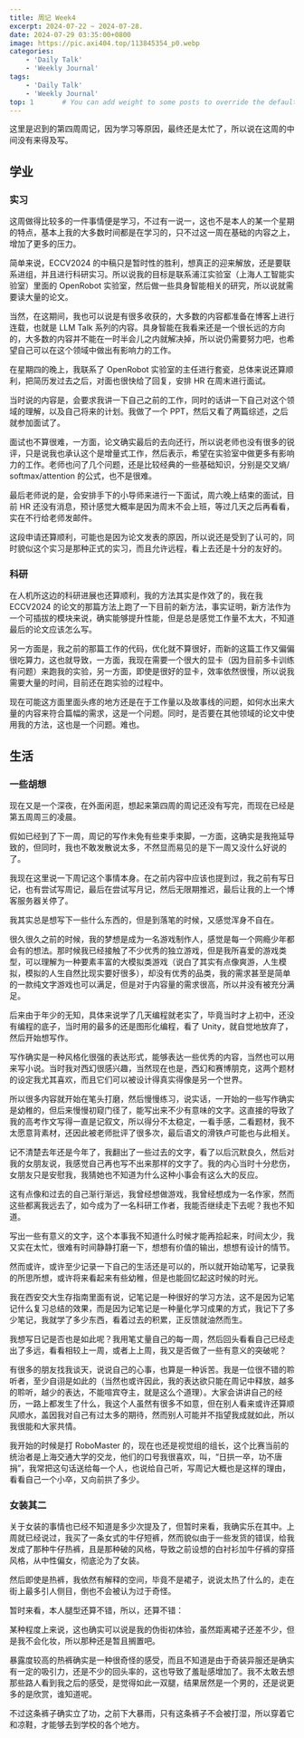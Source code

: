 ```yaml
---
title: 周记 Week4
excerpt: 2024-07-22 ~ 2024-07-28.
date: 2024-07-29 03:35:00+0800
image: https://pic.axi404.top/113845354_p0.webp
categories:
    - 'Daily Talk'
    - 'Weekly Journal'
tags:
    - 'Daily Talk'
    - 'Weekly Journal'
top: 1       # You can add weight to some posts to override the default sorting (date descending)
---
```



这里是迟到的第四周周记，因为学习等原因，最终还是太忙了，所以说在这周的中间没有来得及写。

## 学业

### 实习

这周做得比较多的一件事情便是学习，不过有一说一，这也不是本人的某一个星期的特点，基本上我的大多数时间都是在学习的，只不过这一周在基础的内容之上，增加了更多的压力。

简单来说，ECCV2024 的中稿只是暂时性的胜利，想真正的迎来解放，还是要联系进组，并且进行科研实习。所以说我的目标是联系浦江实验室（上海人工智能实验室）里面的 OpenRobot 实验室，然后做一些具身智能相关的研究，所以说就需要读大量的论文。

当然，在这期间，我也可以说是有很多收获的，大多数的内容都准备在博客上进行连载，也就是 LLM Talk 系列的内容。具身智能在我看来还是一个很长远的方向的，大多数的内容并不能在一时半会儿之内就解决掉，所以说仍需要努力吧，也希望自己可以在这个领域中做出有影响力的工作。

在星期四的晚上，我联系了 OpenRobot 实验室的主任进行套瓷，总体来说还算顺利，把简历发过去之后，对面也很快给了回复，安排 HR 在周末进行面试。

当时说的内容是，会要求我讲一下自己之前的工作，同时的话讲一下自己对这个领域的理解，以及自己将来的计划。我做了一个 PPT，然后又看了两篇综述，之后就参加面试了。

面试也不算很难，一方面，论文确实最后的去向还行，所以说老师也没有很多的锐评，只是说我也承认这个是增量式工作，然后表示，希望在实验室中做更多有影响力的工作。老师也问了几个问题，还是比较经典的一些基础知识，分别是交叉熵/ softmax/attention 的公式，也不是很难。

最后老师说的是，会安排手下的小导师来进行一下面试，周六晚上结束的面试，目前 HR 还没有消息，预计感觉大概率是因为周末不会上班，等过几天之后再看看，实在不行给老师发邮件。

这段申请还算顺利，可能也是因为论文发表的原因，所以说还是受到了认可的，同时貌似这个实习是那种正式的实习，而且允许远程，看上去还是十分的友好的。

### 科研

在人机所这边的科研进展也还算顺利，我的方法其实是作效了的，我在我 ECCV2024 的论文的那篇方法上跑了一下目前的新方法，事实证明，新方法作为一个可插拔的模块来说，确实能够提升性能，但是总是感觉工作量不太大，不知道最后的论文应该怎么写。

另一方面是，我之前的那篇工作的代码，优化就不算很好，而新的这篇工作又偏偏很吃算力，这也就导致，一方面，我现在需要一个很大的显卡（因为目前多卡训练有问题）来跑我的实验，另一方面，即使是很好的显卡，效率依然很慢，所以说我需要大量的时间，目前还在跑实验的过程中。

现在可能这方面里面头疼的地方还是在于工作量以及故事线的问题，如何水出来大量的内容来符合篇幅的需求，这是一个问题。同时，是否要在其他领域的论文中使用我的方法，这也是一个问题。难也。

## 生活

### 一些胡想

现在又是一个深夜，在外面闲逛，想起来第四周的周记还没有写完，而现在已经是第五周周三的凌晨。

假如已经到了下一周，周记的写作未免有些束手束脚，一方面，这确实是我拖延导致的，但同时，我也不敢发散说太多，不然显而易见的是下一周又没什么好说的了。

我现在这里说一下周记这个事情本身。在之前内容中应该也提到过，我之前有写日记，也有尝试写周记，最后在尝试写月记，然后无限期推迟，最后让我的上一个博客服务器关停了。

我其实总是想写下一些什么东西的，但是到落笔的时候，又感觉浑身不自在。

很久很久之前的时候，我的梦想是成为一名游戏制作人，感觉是每一个网瘾少年都会有的想法。那时候我已经接触了不少优秀的独立游戏，但是我所喜爱的游戏类型，可以理解为一种要素丰富的大模拟类游戏（说白了其实有点像爽游，人生模拟，模拟的人生自然比现实要好很多），却没有优秀的品类，我的需求甚至是简单的一款纯文字游戏也可以满足，但是对于内容量的需求很高，所以并没有被充分满足。

后来由于年少的无知，具体来说学了几天编程就老实了，毕竟当时才上初中，还没有编程的底子，当时用的最多的还是图形化编程，看了 Unity，就自觉地放弃了，然后开始想写作。

写作确实是一种风格化很强的表达形式，能够表达一些优秀的内容，当然也可以用来写小说。当时我对西幻很感兴趣，当然现在也是，西幻和赛博朋克，这两个题材的设定我尤其喜欢，而且它们可以被设计得真实得像是另一个世界。

所以很多内容就开始在笔头打磨，然后慢慢练习，说实话，一开始的一些写作确实是幼稚的，但后来慢慢初窥门径了，能写出来不少有意味的文字。这直接的导致了我的高考作文写得一直是记叙文，所以得分不太稳定，一看手感，二看题材，我不太愿意背素材，还因此被老师批评了很多次，最后语文的滑铁卢可能也与此相关。

记不清楚去年还是今年了，我翻出了一些过去的文字，看了以后沉默良久，然后对我的女朋友说，我感觉自己再也写不出来那样的文字了。我的内心当时十分悲伤，女朋友只是安慰我，我猜她也不知道为什么这种小事会有这么大的反应。

这有点像和过去的自己渐行渐远，我曾经想做游戏，我曾经想成为一名作家，然而这些都离我远去了，如今成为了一名科研工作者，我能否继续走下去呢？我也不知道。

写出一些有意义的文字，这个本事我不知道什么时候才能再拾起来，时间太少，我又实在太忙，很难有时间静静打磨一下，想想有价值的输出，想想有设计的情节。

然而或许，或许至少记录一下自己的生活还是可以的，所以就开始动笔写，记录我的所思所想，或许将来看起来有些幼稚，但是也能回忆起这时候的时光。

我在西安交大生存指南里面有说，记笔记是一种很好的学习方法，这不是因为记笔记什么复习总结的效果，而是因为记笔记是一种量化学习成果的方式，我记下了多少笔记，我就学了多少东西，看着过去的积累，正反馈就油然而生。

我想写日记是否也是如此呢？我用笔丈量自己的每一周，然后回头看看自己已经走出了多远，看看相较上一周，或者上上周，我又是否做了一些有意义的突破呢？

有很多的朋友找我谈天，说说自己的心事，也算是一种诉苦。我是一位很不错的聆听者，至少自诩是如此的（当然也或许因此，我的表达欲只能在周记中释放，越多的聆听，越少的表达，不能喧宾夺主，就是这么个道理）。大家会讲讲自己的经历，一路上都发生了什么，我这个人虽然有很多不如意，但在别人看来或许还算顺风顺水，盖因我对自己有过太多的期待，然而别人可能并不指望我成就如此，所以我很能和大家共情。

我开始的时候是打 RoboMaster 的，现在也还是视觉组的组长，这个比赛当前的统治者是上海交通大学的交龙，他们的口号我很喜欢，叫，“日拱一卒，功不唐捐”，我常把这句话送给每一个人，也说给自己听，写周记大概也是这样的理由，看看自己一个小卒，又向前拱了多少。

### 女装其二

关于女装的事情也已经不知道是多少次提及了，但暂时来看，我确实乐在其中。上周就已经说过，我买了一条女式的牛仔短裤，然而貌似由于一些发货的错误，给我发成了那种牛仔热裤，且是那种破的风格，导致之前设想的白衬衫加牛仔裤的穿搭风格，从中性偏女，彻底沦为了女装。

然后即使是热裤，我依然有解释的空间，毕竟不是裙子，说说太热了什么的，走在街上最多引人侧目，倒也不会被认为过于奇怪。

暂时来看，本人腿型还算不错，所以，还算不错：

<hairy-image-group col="400px" row="400px" loading = "lazy">
  <hairy-image fit="cover" loading = "lazy" src="https://pic.axi404.top/女装1.6m3tv2tgyq.webp" />
  <hairy-image fit="cover" loading = "lazy" src="https://pic.axi404.top/女装2.7zqcz44izo.webp" />
  <hairy-image fit="cover" loading = "lazy" src="https://pic.axi404.top/女装3.8vmueke7fp.webp" />
</hairy-image-group>

某种程度上来说，这也确实可以说是我的伪街初体验，虽然距离裙子还差不少，但是我不会化妆，所以那种还是暂且搁置吧。

暴露度较高的热裤确实是一种很奇怪的感受，而且不知道是由于奇装异服还是确实有一定的吸引力，还是不少的回头率的，这也导致了羞耻感增加了。我不太敢去想那些路人看到我之后的感受，是觉得如此一双腿，结果居然是一个男的，还是说更多的是欣赏，谁知道呢。

不过这条裤子确实立了功，之前下大暴雨，只有这条裤子不会被打湿，所以穿着它和凉鞋，才能够去到学校的各个地方。
